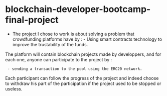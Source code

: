 # blockchain-developer-bootcamp-final-project

- The project I chose to work is about solving a problem that crowdfunding platforms have by : 
         -  Using smart contracts technology to improve the trustability of the funds. 


The platform will contain blockchain projects made by developpers, and for each one, anyone can participate to the project by :

     - sending a transaction to the pool using the ERC20 network. 
     
Each participant can follow the progress of the project and indeed choose to withdraw his part of the participation if the project used to be stopped or useless. 


         
